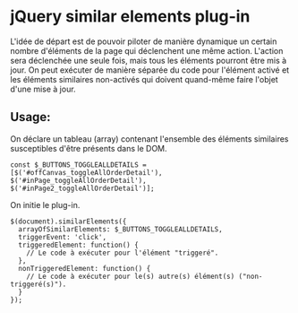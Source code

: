 # jQuery similar elements plug-in

L'idée de départ est de pouvoir piloter de manière dynamique un certain nombre d'éléments de la page qui déclenchent une même action. L'action sera déclenchée une seule fois, mais tous les éléments pourront être mis à jour. On peut exécuter de manière séparée du code pour l'élément activé et les éléments similaires non-activés qui doivent quand-même faire l'objet d'une mise à jour.

## Usage:

On déclare un tableau (array) contenant l'ensemble des éléments similaires susceptibles d'être présents dans le DOM.
```
const $_BUTTONS_TOGGLEALLDETAILS = [$('#offCanvas_toggleAllOrderDetail'), $('#inPage_toggleAllOrderDetail'), $('#inPage2_toggleAllOrderDetail')];
```

On initie le plug-in.
```
$(document).similarElements({
  arrayOfSimilarElements: $_BUTTONS_TOGGLEALLDETAILS,
  triggerEvent: 'click',
  triggeredElement: function() {
    // Le code à exécuter pour l'élément "triggeré".
  },
  nonTriggeredElement: function() {
    // Le code à exécuter pour le(s) autre(s) élément(s) ("non-triggeré(s)").
  }
});
```
